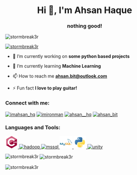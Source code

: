 <h1 align="center">Hi 👋, I'm Ahsan Haque</h1>
<h3 align="center">nothing good!</h3>

<p align="left"> <img src="https://komarev.com/ghpvc/?username=stormbreak3r&label=Profile%20views&color=0e75b6&style=flat" alt="stormbreak3r" /> </p>

<p align="left"> <a href="https://github.com/ryo-ma/github-profile-trophy"><img src="https://github-profile-trophy.vercel.app/?username=stormbreak3r" alt="stormbreak3r" /></a> </p>

- 🔭 I’m currently working on **some python based projects**

- 🌱 I’m currently learning **Machine Learning**

- 📫 How to reach me **ahsan.bit@outlook.com**

- ⚡ Fun fact **I love to play guitar!**

<h3 align="left">Connect with me:</h3>
<p align="left">
<a href="https://twitter.com/imahsan_hq" target="blank"><img align="center" src="https://raw.githubusercontent.com/rahuldkjain/github-profile-readme-generator/master/src/images/icons/Social/twitter.svg" alt="imahsan_hq" height="30" width="40" /></a>
<a href="https://fb.com/imironman" target="blank"><img align="center" src="https://raw.githubusercontent.com/rahuldkjain/github-profile-readme-generator/master/src/images/icons/Social/facebook.svg" alt="imironman" height="30" width="40" /></a>
<a href="https://instagram.com/ahsan__hq" target="blank"><img align="center" src="https://raw.githubusercontent.com/rahuldkjain/github-profile-readme-generator/master/src/images/icons/Social/instagram.svg" alt="ahsan__hq" height="30" width="40" /></a>
<a href="https://www.codechef.com/users/ahsan_bit" target="blank"><img align="center" src="https://cdn.jsdelivr.net/npm/simple-icons@3.1.0/icons/codechef.svg" alt="ahsan_bit" height="30" width="40" /></a>
</p>

<h3 align="left">Languages and Tools:</h3>
<p align="left"> <a href="https://www.w3schools.com/cpp/" target="_blank" rel="noreferrer"> <img src="https://raw.githubusercontent.com/devicons/devicon/master/icons/cplusplus/cplusplus-original.svg" alt="cplusplus" width="40" height="40"/> </a> <a href="https://hadoop.apache.org/" target="_blank" rel="noreferrer"> <img src="https://www.vectorlogo.zone/logos/apache_hadoop/apache_hadoop-icon.svg" alt="hadoop" width="40" height="40"/> </a> <a href="https://www.microsoft.com/en-us/sql-server" target="_blank" rel="noreferrer"> <img src="https://www.svgrepo.com/show/303229/microsoft-sql-server-logo.svg" alt="mssql" width="40" height="40"/> </a> <a href="https://www.mysql.com/" target="_blank" rel="noreferrer"> <img src="https://raw.githubusercontent.com/devicons/devicon/master/icons/mysql/mysql-original-wordmark.svg" alt="mysql" width="40" height="40"/> </a> <a href="https://www.python.org" target="_blank" rel="noreferrer"> <img src="https://raw.githubusercontent.com/devicons/devicon/master/icons/python/python-original.svg" alt="python" width="40" height="40"/> </a> <a href="https://unity.com/" target="_blank" rel="noreferrer"> <img src="https://www.vectorlogo.zone/logos/unity3d/unity3d-icon.svg" alt="unity" width="40" height="40"/> </a> </p>

<p><img align="left" src="https://github-readme-stats.vercel.app/api/top-langs?username=stormbreak3r&show_icons=true&locale=en&layout=compact" alt="stormbreak3r" /></p>

<p>&nbsp;<img align="center" src="https://github-readme-stats.vercel.app/api?username=stormbreak3r&show_icons=true&locale=en" alt="stormbreak3r" /></p>

<p><img align="center" src="https://github-readme-streak-stats.herokuapp.com/?user=stormbreak3r&" alt="stormbreak3r" /></p>
